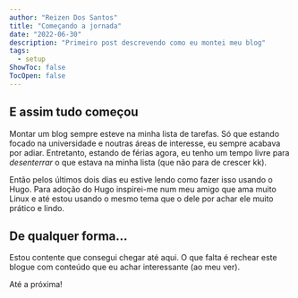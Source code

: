 ```yaml
---
author: "Reizen Dos Santos"
title: "Começando a jornada"
date: "2022-06-30"
description: "Primeiro post descrevendo como eu montei meu blog"
tags:
  - setup
ShowToc: false
TocOpen: false
---
```


<!--more-->

## E assim tudo começou

Montar um blog sempre esteve na minha lista de tarefas. Só que estando focado na universidade e noutras áreas de interesse, eu sempre acabava por adiar. Entretanto, estando de férias agora, eu tenho um tempo livre para _desenterrar_ o que estava na minha lista (que não para de crescer kk).

Então pelos últimos dois dias eu estive lendo como fazer isso usando o Hugo. Para adoção do Hugo inspirei-me num meu amigo que ama muito Linux e até estou usando o mesmo tema que o dele por achar ele muito prático e lindo.

## De qualquer forma...
Estou contente que consegui chegar até aqui. O que falta é rechear este blogue com conteúdo que eu achar interessante (ao meu ver).

Até a próxima!